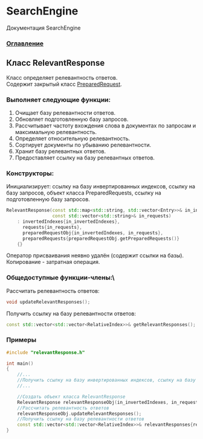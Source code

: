 # SearchEngine
Документация SearchEngine

### [Оглавление](../index.md)

## Класс RelevantResponse
Класс определяет релевантность ответов.\
Содержит закрытый класс [PreparedRequest](./PreparedRequest/PreparedRequest.md).
### Выполняет следующие функции:
1. Очищает базу релевантности ответов.
2. Обновляет подготовленную базу запросов.
3. Рассчитывает частоту вхождения слова в документах по запросам и максимальную релевантность.
4. Определяет относительную релевантность.
5. Сортирует документы по убыванию релевантности.
6. Хранит базу релевантных ответов.
7. Предоставляет ссылку на базу релевантных ответов.
### Конструкторы:
Инициализирует: ссылку на базу инвертированных индексов, cсылку на базу запросов, объект класса PreparedRequests, ссылку на подготовленную базу запросов.
```cpp
RelevantResponse(const std::map<std::string, std::vector<Entry>>& in_invertedIndexes,
                 const std::vector<std::string>& in_requests)
    : invertedIndexes{in_invertedIndexes},
      requests{in_requests},
      preparedRequestObj{in_invertedIndexes, in_requests},
      preparedRequests{preparedRequestObj.getPreparedRequests()}
    {}
```
Оператор присваивания неявно удалён (содержит ссылки на базы).\
Копирование - затратная операция.
### Общедоступные функции-члены:\
Рассчитать релевантность ответов:
```cpp
void updateRelevantResponses();
```
Получить ссылку на базу релевантности ответов:
```cpp
const std::vector<std::vector<RelativeIndex>>& getRelevantResponses();
```
### Примеры
```cpp
#include "relevantResponse.h"

int main()
{
    //...
    //Получить ссылку на базу инвертированных индексов, cсылку на базу запросов
    //...

    //Создать объект класса RelevantResponse
    RelevantResponse relevantResponseObj(in_invertedIndexes, in_requests);
    //Рассчитать релевантность ответов
    relevantResponseObj.updateRelevantResponses();
    //Получить ссылку на базу релевантности ответов
    const std::vector<std::vector<RelativeIndex>>& relevantResponses{relevantResponseObj.getRelevantResponses()};
}
```
